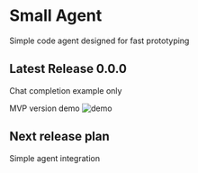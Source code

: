 # Small Agent
Simple code agent designed for fast prototyping

## Latest Release 0.0.0
Chat completion example only

MVP version demo
![demo](./static/demo.gif)

## Next release plan
Simple agent integration

